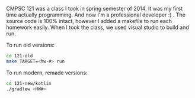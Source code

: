 CMPSC 121 was a class I took in spring semester of 2014. It was my first time actually programming. And now I'm a professional developer :) . The source code is 100% intact, however I added a makefile to run each homework easily. When I took the class, we used visual studio to build and run.

To run old versions:
```bash 
cd 121-old
make TARGET=<hw-#> run
```


To run modern, remade versions:
```bash
cd 121-new/kotlin
./gradlew <HW#>
```